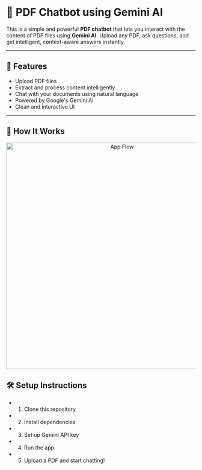 # 📄 PDF Chatbot using Gemini AI

This is a simple and powerful **PDF chatbot** that lets you interact with the content of PDF files using **Gemini AI**. Upload any PDF, ask questions, and get intelligent, context-aware answers instantly.

---

## 🚀 Features

- Upload PDF files
- Extract and process content intelligently
- Chat with your documents using natural language
- Powered by Google's Gemini AI
- Clean and interactive UI

---

## 🧠 How It Works

<div align="center">  
  <img width="600" alt="App Flow" src="https://github.com/user-attachments/assets/c1a3f245-4b35-4639-b6a8-cdede7384975" />  
</div>


## 🛠️ Setup Instructions

- 1. Clone this repository
- 2. Install dependencies
- 3. Set up Gemini API key
- 4. Run the app
- 5. Upload a PDF and start chatting!

